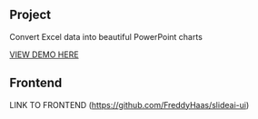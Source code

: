 ## Project

Convert Excel data into beautiful PowerPoint charts

[VIEW DEMO HERE](https://slideai-demo.vercel.app/)

## Frontend

LINK TO FRONTEND (https://github.com/FreddyHaas/slideai-ui)
